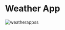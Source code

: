# Weather App 



![weatherappss](https://github.com/Mahadev-Mohite/Weather-app/assets/102214914/97cb6910-aed5-4a0c-88a9-6b8cd0d026fe)

